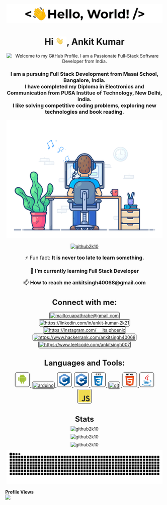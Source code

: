 <p align='center' style='margin: 16px 4px 8px;'>
    <img src="./assets/greetings.gif" alt="Hello World" />
</p>

<h1 align="center">
    Hi <img src='./assets/wave.gif' height='26' alt='there'>, Ankit Kumar
</h1>

<p align='center' style='margin: 16px 4px 8px;'>
    <img src="https://readme-typing-svg.herokuapp.com?font=Fira+Code&pause=1000&color=54A6FF&center=true&vCenter=true&multiline=true&width=710&height=70&lines=Welcome+to+my+GitHub+Profile;I+am+a+passionate+full-stack+software+engineer+from+India" alt="Welcome to my GitHub Profile. I am a Passionate Full-Stack Software Developer from India." />
</p>

<h3 align="center">
    I am a pursuing Full Stack Development from Masai School, Bangalore, India.<br />
    I have completed my Diploma in Electronics and Communication from PUSA Institue of Technology, New Delhi, India.<br />
    I like solving competitive coding problems, exploring new technologies and book reading.
</h3>

<p align='center' style='margin: 16px 4px 8px;'>
    <img src="./assets/dev-working_rounded.gif" alt="working developer">
</p>

<p align="center" style='margin: 16px 4px 8px;'> <a href="https://github.com/ryo-ma/github-profile-trophy"><img src="https://github-profile-trophy.vercel.app/?username=github2k10&theme=gruvbox&column=7&margin-w=2&margin-h=2&no-bg=true&no-frame=true" alt="github2k10" /></a> </p>

<p align='center' style='font-size: 16px;'>
    ⚡ Fun fact: <strong>It is never too late to learn something.</strong>
</p>

<p align='center' style='font-size: 16px;'>
    🌱 <strong>I’m currently learning Full Stack Developer</strong>
</p>

<p align='center' style='font-size: 16px;'>
    📫 <strong> How to reach me ankitsingh40068@gmail.com</strong>
</p>

<h3 align="center" style='margin: 32px 4px 8px; font-size: 24px;'>
    Connect with me:
</h3>
<p align="center" style='margin: 16px 4px 8px;'>
    <a href="ankitsingh40068@gmail.com" target="blank" rel="noreferrer">
        <img align="center" src="https://www.vectorlogo.zone/logos/gmail/gmail-icon.svg" alt="mailto:uapathrabe@gmail.com" height="30" width="30" style="background: #ffffff; border-radius: 5px; border: 1px solid #000000; margin: 0 2px; padding: 2px;" />
    </a>
    <a href="https://linkedin.com/in/ankit-kumar-2k21" target="blank" rel="noreferrer">
        <img align="center" src="https://www.vectorlogo.zone/logos/linkedin/linkedin-icon.svg" alt="https://linkedin.com/in/ankit-kumar-2k21" height="30" width="30" style="background: #ffffff; border-radius: 5px; border: 1px solid #000000; margin: 0 2px; padding: 2px;" />
    </a>
    <a href="https://instagram.com/___its.phoenix" target="blank" rel="noreferrer">
        <img align="center" src="https://www.vectorlogo.zone/logos/instagram/instagram-icon.svg" alt="https://instagram.com/___its.phoenix" height="30" width="30" style="background: #ffffff; border-radius: 5px; border: 1px solid #000000; margin: 0 2px; padding: 2px;" />
    </a>
    <a href="https://www.hackerrank.com/ankitsingh40068" target="blank" rel="noreferrer">
        <img align="center" src="https://hrcdn.net/fcore/assets/brand/logo-new-white-green-a5cb16e0ae.svg" alt="https://www.hackerrank.com/ankitsingh40068" height="30" width="30" style="background: #ffffff; border-radius: 5px; border: 1px solid #000000; margin: 0 2px; padding: 2px;" />
    </a>
    <a href="https://www.leetcode.com/ankitsingh007" target="blank" rel="noreferrer">
        <img align="center" src="https://assets.leetcode.com/static_assets/public/icons/favicon-16x16.png" alt="https://www.leetcode.com/ankitsingh007" height="30" width="30" style="background: #ffffff; border-radius: 5px; border: 1px solid #000000; margin: 0 2px; padding: 2px;" />
    </a>
</p>

<h3 align="center" style='margin: 32px 4px 8px; font-size: 24px;'>
    Languages and Tools:
</h3>

<p align="center" style='margin: 16px 4px 32px;'> 
    <a href="https://developer.android.com" target="_blank" rel="noreferrer"> 
        <img src="https://raw.githubusercontent.com/devicons/devicon/master/icons/android/android-original-wordmark.svg" alt="android" width="40" height="40" style="background: #ffffff; border-radius: 5px; border: 1px solid #000000; margin: 0 2px; padding: 2px;" /> 
    </a>
    <a href="https://www.arduino.cc/" target="_blank" rel="noreferrer">     
        <img src="https://cdn.worldvectorlogo.com/logos/arduino-1.svg" alt="arduino" width="40" height="40" style="background: #ffffff; border-radius: 5px; border: 1px solid #000000; margin: 0 2px; padding: 2px;"/> 
    </a>
    <a href="https://www.cprogramming.com/" target="_blank" rel="noreferrer"> 
        <img src="https://raw.githubusercontent.com/devicons/devicon/master/icons/c/c-original.svg" alt="c" width="40" height="40" style="background: #ffffff; border-radius: 5px; border: 1px solid #000000; margin: 0 2px; padding: 2px;"/>
    </a>
    <a href="https://www.w3schools.com/cpp/" target="_blank" rel="noreferrer"> 
        <img src="https://raw.githubusercontent.com/devicons/devicon/master/icons/cplusplus/cplusplus-original.svg" alt="cplusplus" width="40" height="40" style="background: #ffffff; border-radius: 5px; border: 1px solid #000000; margin: 0 2px; padding: 2px;"/> 
    </a>
    <a href="https://www.w3schools.com/css/" target="_blank" rel="noreferrer"> 
        <img src="https://raw.githubusercontent.com/devicons/devicon/master/icons/css3/css3-original-wordmark.svg" alt="css3" width="40" height="40" style="background: #ffffff; border-radius: 5px; border: 1px solid #000000; margin: 0 2px; padding: 2px;"/> 
    </a>
    <a href="https://git-scm.com/" target="_blank" rel="noreferrer">        
        <img src="https://www.vectorlogo.zone/logos/git-scm/git-scm-icon.svg" alt="git" width="40" height="40" style="background: #ffffff; border-radius: 5px; border: 1px solid #000000; margin: 0 2px; padding: 2px;"/> 
    </a>
    <a href="https://www.w3.org/html/" target="_blank" rel="noreferrer">    
        <img src="https://raw.githubusercontent.com/devicons/devicon/master/icons/html5/html5-original-wordmark.svg" alt="html5" width="40" height="40" style="background: #ffffff; border-radius: 5px; border: 1px solid #000000; margin: 0 2px; padding: 2px;"/> 
    </a>
    <a href="https://www.java.com" target="_blank" rel="noreferrer">    
        <img src="https://raw.githubusercontent.com/devicons/devicon/master/icons/java/java-original.svg" alt="java" width="40" height="40" style="background: #ffffff; border-radius: 5px; border: 1px solid #000000; margin: 0 2px; padding: 2px;"/> 
    </a>
    <a href="https://developer.mozilla.org/en-US/docs/Web/JavaScript" target="_blank" rel="noreferrer"> 
        <img src="https://raw.githubusercontent.com/devicons/devicon/master/icons/javascript/javascript-original.svg" alt="javascript" width="40" height="40" style="background: #ffffff; border-radius: 5px; border: 1px solid #000000; margin: 0 2px; padding: 2px;"/> 
    </a> 
</p>

<h3 align="center" style='margin: 0px 4px 8px; font-size: 24px;'>
    Stats
</h3>
<p align="center" style='margin: 8px 4px;'>
    <img src="https://github-readme-stats.vercel.app/api/top-langs?username=github2k10&show_icons=true&locale=en&layout=compact&theme=gruvbox&langs_count=10" alt="github2k10" />
</p>

<p align="center" style='margin: 8px 4px;'>
    <img src="https://github-readme-stats.vercel.app/api?username=github2k10&show_icons=true&locale=en&theme=gruvbox" alt="github2k10" />
</p>

<p align="center" style='margin: 8px 4px;'>
    <img src="https://github-readme-streak-stats.herokuapp.com/?user=github2k10&theme=gruvbox" alt="github2k10" />
</p>

<p align="center" style='margin: 8px 4px;'>
    <img src="https://github.com/Github2k10/Github2k10/blob/output/github-contribution-grid-snake.svg" alt="My snake eating contribution graph" />
</p>

<p align="left"> 
  <b>Profile Views</b><br>
  <img src="https://komarev.com/ghpvc/?username=Github2k10&style=flat-square" />
</p>
